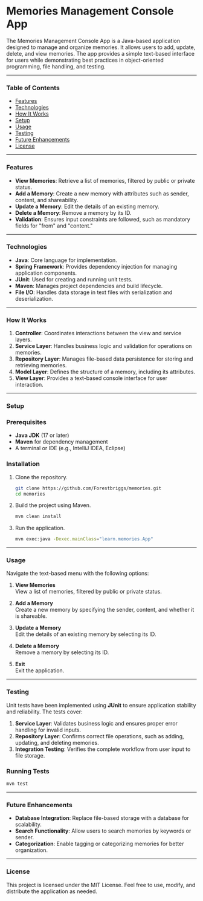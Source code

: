 # Memories Management Console App

The Memories Management Console App is a Java-based application designed to manage and organize memories. It allows users to add, update, delete, and view memories. The app provides a simple text-based interface for users while demonstrating best practices in object-oriented programming, file handling, and testing.

---

### Table of Contents

- [Features](#features)
- [Technologies](#technologies)
- [How It Works](#how-it-works)
- [Setup](#setup)
- [Usage](#usage)
- [Testing](#testing)
- [Future Enhancements](#future-enhancements)
- [License](#license)

---

### Features

- **View Memories**: Retrieve a list of memories, filtered by public or private status.
- **Add a Memory**: Create a new memory with attributes such as sender, content, and shareability.
- **Update a Memory**: Edit the details of an existing memory.
- **Delete a Memory**: Remove a memory by its ID.
- **Validation**: Ensures input constraints are followed, such as mandatory fields for "from" and "content."

---

### Technologies

- **Java**: Core language for implementation.
- **Spring Framework**: Provides dependency injection for managing application components.
- **JUnit**: Used for creating and running unit tests.
- **Maven**: Manages project dependencies and build lifecycle.
- **File I/O**: Handles data storage in text files with serialization and deserialization.

---

### How It Works

1. **Controller**: Coordinates interactions between the view and service layers.
2. **Service Layer**: Handles business logic and validation for operations on memories.
3. **Repository Layer**: Manages file-based data persistence for storing and retrieving memories.
4. **Model Layer**: Defines the structure of a memory, including its attributes.
5. **View Layer**: Provides a text-based console interface for user interaction.

---

### Setup

### Prerequisites

- **Java JDK** (17 or later)
- **Maven** for dependency management
- A terminal or IDE (e.g., IntelliJ IDEA, Eclipse)

### Installation

1. Clone the repository.
    ```bash
    git clone https://github.com/Forestbriggs/memories.git
    cd memories
    ```
2. Build the project using Maven.
    ```bash
    mvn clean install
    ```
3. Run the application.
    ```bash
    mvn exec:java -Dexec.mainClass="learn.memories.App"
    ```

---

### Usage

Navigate the text-based menu with the following options:

1. **View Memories**  
   View a list of memories, filtered by public or private status.

2. **Add a Memory**  
   Create a new memory by specifying the sender, content, and whether it is shareable.

3. **Update a Memory**  
   Edit the details of an existing memory by selecting its ID.

4. **Delete a Memory**  
   Remove a memory by selecting its ID.

5. **Exit**  
   Exit the application.

---

### Testing

Unit tests have been implemented using **JUnit** to ensure application stability and reliability. The tests cover:

1. **Service Layer**: Validates business logic and ensures proper error handling for invalid inputs.
2. **Repository Layer**: Confirms correct file operations, such as adding, updating, and deleting memories.
3. **Integration Testing**: Verifies the complete workflow from user input to file storage.

### Running Tests
```bash
mvn test
```

---

### Future Enhancements

- **Database Integration**: Replace file-based storage with a database for scalability.
- **Search Functionality**: Allow users to search memories by keywords or sender.
- **Categorization**: Enable tagging or categorizing memories for better organization.

---

### License

This project is licensed under the MIT License. Feel free to use, modify, and distribute the application as needed.
